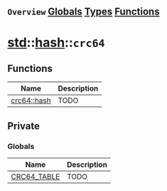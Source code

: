 ## `Overview` [Globals](./globals.md) [Types](./types.md) [Functions](./functions.md)
# [std](./../../std.md)::[hash](./../hash.md)::`crc64`
## Functions
|Name|Description|
|----|-----------|
|[crc64::hash](#todo)|TODO|
## Private
### Globals
|Name|Description|
|----|-----------|
|[CRC64_TABLE](#todo)|TODO|
